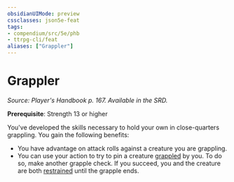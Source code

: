 ```yaml
---
obsidianUIMode: preview
cssclasses: json5e-feat
tags:
- compendium/src/5e/phb
- ttrpg-cli/feat
aliases: ["Grappler"]
---
```

# Grappler
*Source: Player's Handbook p. 167. Available in the SRD.*  

**Prerequisite**: Strength 13 or higher

You've developed the skills necessary to hold your own in close-quarters grappling. You gain the following benefits:

- You have advantage on attack rolls against a creature you are grappling.  
- You can use your action to try to pin a creature [grappled](/3-Mechanics/CLI/rules/conditions.md#grappled) by you. To do so, make another grapple check. If you succeed, you and the creature are both [restrained](/3-Mechanics/CLI/rules/conditions.md#restrained) until the grapple ends.